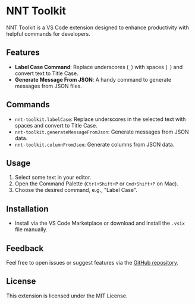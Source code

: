 # NNT Toolkit

NNT Toolkit is a VS Code extension designed to enhance productivity with helpful commands for developers.

## Features

- **Label Case Command**: Replace underscores (`_`) with spaces (` `) and convert text to Title Case.
- **Generate Message From JSON**: A handy command to generate messages from JSON files.

## Commands

- `nnt-toolkit.labelCase`: Replace underscores in the selected text with spaces and convert to Title Case.
- `nnt-toolkit.generateMessageFromJson`: Generate messages from JSON data.
- `nnt-toolkit.columnFromJson`: Generate columns from JSON data.

## Usage

1. Select some text in your editor.
2. Open the Command Palette (`Ctrl+Shift+P` or `Cmd+Shift+P` on Mac).
3. Choose the desired command, e.g., "Label Case".

## Installation

- Install via the VS Code Marketplace or download and install the `.vsix` file manually.

## Feedback

Feel free to open issues or suggest features via the [GitHub repository](#).

## License

This extension is licensed under the MIT License.
